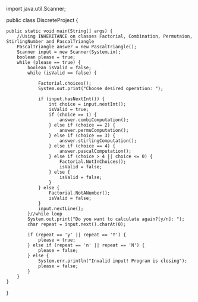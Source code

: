 import java.util.Scanner;

public class DiscreteProject {

    public static void main(String[] args) {
        //Using INHERITANCE on classes Factorial, Combination, Permutaion, StirlingNumber and PascalTriangle
        PascalTriangle answer = new PascalTriangle();
        Scanner input = new Scanner(System.in);
        boolean please = true;
        while (please == true) {
            boolean isValid = false;
            while (isValid == false) {

                Factorial.choices();
                System.out.print("Choose desired operation: ");

                if (input.hasNextInt()) {
                    int choice = input.nextInt();
                    isValid = true;
                    if (choice == 1) {
                        answer.combiComputation();
                    } else if (choice == 2) {
                        answer.permuComputation();
                    } else if (choice == 3) {
                        answer.stirlingComputation();
                    } else if (choice == 4) {
                        answer.pascalComputation();
                    } else if (choice > 4 || choice <= 0) {
                        Factorial.NotInChoices();
                        isValid = false;
                    } else {
                        isValid = false;
                    }
                } else {
                    Factorial.NotANumber();
                    isValid = false;
                }
                input.nextLine();
            }//while loop
            System.out.print("Do you want to calculate again?[y/n]: ");
            char repeat = input.next().charAt(0);

            if (repeat == 'y' || repeat == 'Y') {
                please = true;
            } else if (repeat == 'n' || repeat == 'N') {
                please = false;
            } else {
                System.err.println("Invalid input! Program is closing");
                please = false;
            }
        }
    }
}
